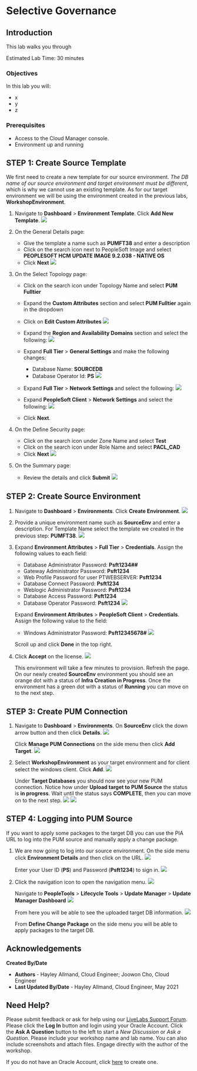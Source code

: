 # Selective Governance

## Introduction
This lab walks you through 

Estimated Lab Time: 30 minutes

### Objectives
In this lab you will:
* x
* y
* z

### Prerequisites
- Access to the Cloud Manager console.
- Environment up and running

## **STEP 1**: Create Source Template

We first need to create a new template for our source environment. *The DB name of our source environment and target environment must be different*, which is why we cannot use an existing template. As for our target environment we will be using the environment created in the previous labs, **WorkshopEnvironment**.

1.  Navigate to **Dashboard** > **Environment Template**. Click **Add New Template**.
    ![](./images/template.png "")

2.  On the General Details page:
    * Give the template a name such as **PUMFT38** and enter a description
    * Click on the search icon next to PeopleSoft Image and select **PEOPLESOFT HCM UPDATE IMAGE 9.2.038 - NATIVE OS**
    * Click **Next**
    ![](./images/fulltiertemp.png "")
    
3.  On the Select Topology page:
    * Click on the search icon under Topology Name and select **PUM Fulltier**
    * Expand the **Custom Attributes** section and select **PUM Fulltier** again in the dropdown
    * Click on **Edit Custom Attributes**
    ![](./images/selecttop.png "")

    * Expand the **Region and Availability Domains** section and select the following: 
    ![](./images/selectregion.png "")

    * Expand **Full Tier** > **General Settings** and make the following changes:
        * Database Name: **SOURCEDB**
        * Database Operator Id: **PS**
    ![](./images/selectiveft.png "")

    * Expand **Full Tier** > **Network Settings** and select the following:
    ![](./images/8ftnetwork.png "")

    * Expand **PeopleSoft Client** > **Network Settings** and select the following:
    ![](./images/9clientnetwork.png "")

    * Click **Next**.

4.  On the Define Security page:
    * Click on the search icon under Zone Name and select **Test**
    * Click on the search icon under Role Name and select **PACL_CAD**
    * Click **Next**
    ![](./images/testpacl.png "")

5.  On the Summary page:
    * Review the details and click **Submit**
    ![](./images/saveselect.png "")

## **STEP 2**: Create Source Environment

1.  Navigate to **Dashboard** > **Environments**. Click **Create Environment**.
    ![](./images/env.png "")

2. Provide a unique environment name such as **SourceEnv** and enter a description. For Template Name select the template we created in the previous step: **PUMFT38**.
    ![](./images/selectenv.png "")

3.  Expand **Environment Attributes** > **Full Tier** > **Credentials**. Assign the following values to each field:
    * Database Administrator Password: **Psft1234##**
    * Gateway Administrator Password: **Psft1234**
    * Web Profile Password for user PTWEBSERVER: **Psft1234**
    * Database Connect Password: **Psft1234**
    * Weblogic Administrator Password: **Psft1234**
    * Database Access Password: **Psft1234**
    * Database Operator Password: **Psft1234**
    ![](./images/ftcred.png "")

    Expand **Environment Attributes** > **PeopleSoft Client** > **Credentials**. Assign the following value to the field:
    * Windows Administrator Password: **Psft12345678#**
    ![](./images/pscred.png "")
    
    Scroll up and click **Done** in the top right.

4.  Click **Accept** on the license.
    ![](./images/license.png "")

    This environment will take a few minutes to provision. Refresh the page. On our newly created **SourceEnv** environment you should see an orange dot with a status of **Infra Creation in Progress**. Once the environment has a green dot with a status of **Running** you can move on to the next step.

## **STEP 3**: Create PUM Connection

1.  Navigate to **Dashboard** > **Environments**. On **SourceEnv** click the down arrow button and then click **Details**.
    ![](./images/sourcedetails.png "")

    Click **Manage PUM Connections** on the side menu then click **Add Target**.
    ![](./images/managepum.png "")

2.  Select **WorkshopEnvironment** as your target environment and for client select the windows client. Click **Add**.
    ![](./images/selecttarget.png "")

    Under **Target Databases** you should now see your new PUM connection. Notice how under **Upload target to PUM Source** the status is **in progress**. Wait until the status says **COMPLETE**, then you can move on to the next step.
    ![](./images/.png "")
    ![](./images/.png "")

## **STEP 4**: Logging into PUM Source

If you want to apply some packages to the target DB you can use the PIA URL to log into the PUM source and manually apply a change package. 

1.  We are now going to log into our source environment. On the side menu click **Environment Details** and then click on the URL.
    ![](./images/.png "")

    Enter your User ID (**PS**) and Password (**Psft1234**) to sign in.
    ![](./images/.png "")

2.  Click the navigation icon to open the navigation menu.
    ![](./images/.png "")

    Navigate to **PeopleTools** > **Lifecycle Tools** > **Update Manager** > **Update Manager Dashboard**
    ![](./images/.png "")

    From here you will be able to see the uploaded target DB information.
    ![](./images/.png "")

    From **Define Change Package** on the side menu you will be able to apply packages to the target DB.

## Acknowledgements

**Created By/Date**   
* **Authors** - Hayley Allmand, Cloud Engineer; Joowon Cho, Cloud Engineer
* **Last Updated By/Date** - Hayley Allmand, Cloud Engineer, May 2021

## Need Help?
Please submit feedback or ask for help using our [LiveLabs Support Forum](https://community.oracle.com/tech/developers/categories/Migrate%20SaaS%20to%20OCI). Please click the **Log In** button and login using your Oracle Account. Click the **Ask A Question** button to the left to start a *New Discussion* or *Ask a Question*.  Please include your workshop name and lab name.  You can also include screenshots and attach files.  Engage directly with the author of the workshop.

If you do not have an Oracle Account, click [here](https://profile.oracle.com/myprofile/account/create-account.jspx) to create one.